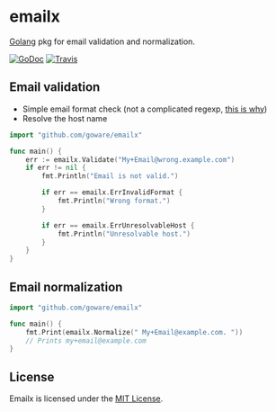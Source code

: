 # emailx
[Golang](http://golang.org/) pkg for email validation and normalization.

[![GoDoc](https://godoc.org/github.com/goware/emailx?status.png)](https://godoc.org/github.com/goware/emailx)
[![Travis](https://travis-ci.org/goware/emailx.svg?branch=master)](https://travis-ci.org/goware/emailx)

## Email validation

- Simple email format check (not a complicated regexp, [this is why](http://davidcel.is/posts/stop-validating-email-addresses-with-regex/))
- Resolve the host name

```go
import "github.com/goware/emailx"

func main() {
    err := emailx.Validate("My+Email@wrong.example.com")
    if err != nil {
        fmt.Println("Email is not valid.")

        if err == emailx.ErrInvalidFormat {
            fmt.Println("Wrong format.")
        }

        if err == emailx.ErrUnresolvableHost {
            fmt.Println("Unresolvable host.")
        }
    }
}
```

## Email normalization

```go
import "github.com/goware/emailx"

func main() {
    fmt.Print(emailx.Normalize(" My+Email@example.com. "))
    // Prints my+email@example.com
}
```

## License
Emailx is licensed under the [MIT License](./LICENSE).
